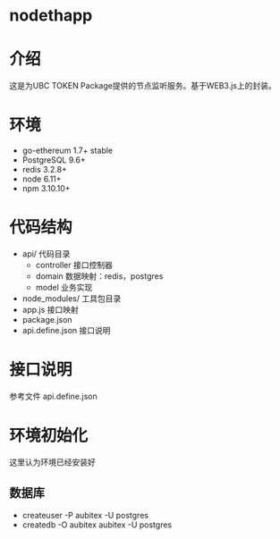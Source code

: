 # nodethapp
# 介绍 #
这是为UBC TOKEN Package提供的节点监听服务。基于WEB3.js上的封装。

# 环境 #
  * go-ethereum 1.7+ stable
  * PostgreSQL 9.6+
  * redis 3.2.8+
  * node 6.11+
  * npm 3.10.10+

# 代码结构 #
  * api/ 代码目录
    * controller 接口控制器
    * domain 数据映射：redis，postgres
    * model 业务实现
  * node_modules/ 工具包目录
  * app.js 接口映射
  * package.json 
  * api.define.json 接口说明

# 接口说明 #
参考文件 api.define.json

# 环境初始化 #
这里认为环境已经安装好

## 数据库 ##
  * createuser -P aubitex -U postgres
  * createdb -O aubitex aubitex -U postgres
  



